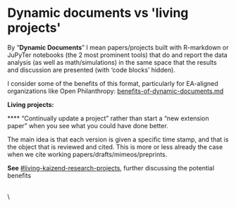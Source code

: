 # Dynamic documents vs 'living projects'

By “**Dynamic Documents**” I mean papers/projects built with R-markdown or JuPyTer notebooks (the 2 most prominent tools) that do and report the data analysis (as well as math/simulations) in the same space that the results and discussion are presented (with ‘code blocks’ hidden).

I consider some of the benefits of this format, particularly for EA-aligned organizations like Open Philanthropy: [benefits-of-dynamic-documents.md](benefits-of-dynamic-documents.md "mention")

**Living projects:**

\*\*\*\* “Continually update a project” rather than start a “new extension paper” when you see what you could have done better.

The main idea is that each version is given a specific time stamp, and that is the object that is reviewed and cited. This is more or less already the case when we cite working papers/drafts/mimeos/preprints.

**See** [#living-kaizend-research-projects](living-research-projects.md#living-kaizend-research-projects "mention"), further discussing the potential benefits

\
\\
